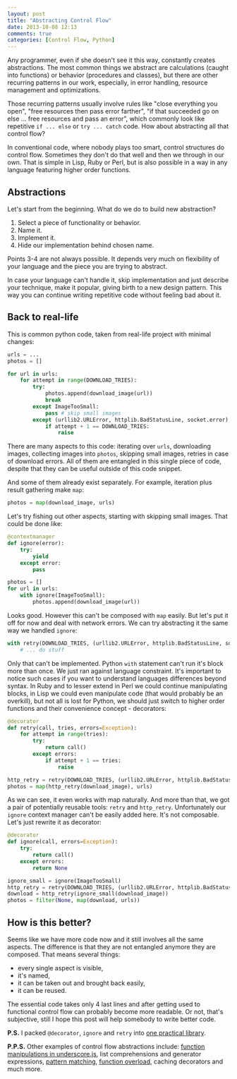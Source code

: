 ```yaml
---
layout: post
title: "Abstracting Control Flow"
date: 2013-10-08 12:13
comments: true
categories: [Control Flow, Python]
---
```



Any programmer, even if she doesn't see it this way, constantly creates abstractions. The most common things we abstract are calculations (caught into functions) or behavior (procedures and classes), but there are other recurring patterns in our work, especially, in error handling, resource management and optimizations.

Those recurring patterns usually involve rules like "close everything you open", "free resources then pass error farther", "if that succeeded go on else ... free resources and pass an error", which commonly look like repetitive `if ... else` or `try ... catch` code. How about abstracting all that control flow?

In conventional code, where nobody plays too smart, control structures do control flow. Sometimes they don't do that well and then we through in our own. That is simple in Lisp, Ruby or Perl, but is also possible in a way in any language featuring higher order functions.


## Abstractions

Let's start from the beginning. What do we do to build new abstraction?

1. Select a piece of functionality or behavior.
2. Name it.
3. Implement it.
4. Hide our implementation behind chosen name.

Points 3-4 are not always possible. It depends very much on flexibility of your language and the piece you are trying to abstract.

In case your language can't handle it, skip implementation and just describe your technique, make it popular, giving birth to a new design pattern. This way you can continue writing repetitive code without feeling bad about it.


## Back to real-life

This is common python code, taken from real-life project with minimal changes:

``` python
urls = ...
photos = []

for url in urls:
    for attempt in range(DOWNLOAD_TRIES):
        try:
            photos.append(download_image(url))
            break
        except ImageTooSmall:
            pass # skip small images
        except (urllib2.URLError, httplib.BadStatusLine, socket.error), e:
            if attempt + 1 == DOWNLOAD_TRIES:
                raise
```

There are many aspects to this code: iterating over `urls`, downloading images, collecting images into `photos`, skipping small images, retries in case of download errors. All of them are entangled in this single piece of code, despite that they can be useful outside of this code snippet.

And some of them already exist separately. For example, iteration plus result gathering make `map`:

``` python
photos = map(download_image, urls)
```

Let's try fishing out other aspects, starting with skipping small images. That could be done like:

``` python
@contextmanager
def ignore(error):
    try:
        yield
    except error:
        pass

photos = []
for url in urls:
    with ignore(ImageTooSmall):
        photos.append(download_image(url))
```

Looks good. However this can't be composed with `map` easily. But let's put it off for now and deal with network errors. We can try abstracting it the same way we handled `ignore`:

``` python
with retry(DOWNLOAD_TRIES, (urllib2.URLError, httplib.BadStatusLine, socket.error)):
    # ... do stuff
```

Only that can't be implemented. Python `with` statement can't run it's block more than once. We just ran against language constraint. It's important to notice such cases if you want to understand languages differences beyond syntax. In Ruby and to lesser extend in Perl we could continue manipulating blocks, in Lisp we could even manipulate code (that would probably be an overkill), but not all is lost for Python, we should just switch to higher order functions and their convenience concept - decorators:

``` python
@decorator
def retry(call, tries, errors=Exception):
    for attempt in range(tries):
        try:
            return call()
        except errors:
            if attempt + 1 == tries:
                raise

http_retry = retry(DOWNLOAD_TRIES, (urllib2.URLError, httplib.BadStatusLine, socket.error))
photos = map(http_retry(download_image), urls)
```

As we can see, it even works with map naturally. And more than that, we got a pair of potentially reusable tools: `retry` and `http_retry`. Unfortunately our `ignore` context manager can't be easily added here. It's not composable. Let's just rewrite it as decorator:

``` python
@decorator
def ignore(call, errors=Exception):
    try:
        return call()
    except errors:
        return None

ignore_small = ignore(ImageTooSmall)
http_retry = retry(DOWNLOAD_TRIES, (urllib2.URLError, httplib.BadStatusLine, socket.error))
download = http_retry(ignore_small(download_image))
photos = filter(None, map(download, urls))
```


## How is this better?

Seems like we have more code now and it still involves all the same aspects. The difference is that they are not entangled anymore they are composed. That means several things:

- every single aspect is visible,
- it's named,
- it can be taken out and brought back easily,
- it can be reused.

The essential code takes only 4 last lines and after getting used to functional control flow can probably become more readable. Or not, that's subjective, still I hope this post will help somebody to write better code.

**P.S.** I packed `@decorator`, `ignore` and `retry` into [one practical library][funcy].

**P.P.S.** Other examples of control flow abstractions include: [function manipulations in underscore.js][underscore], list comprehensions and generator expressions, [pattern matching][patterns], [function overload][overload], caching decorators and much more.

[funcy]: https://github.com/Suor/funcy
[underscore]: http://underscorejs.org/#functions
[patterns]: https://github.com/Suor/patterns
[overload]: https://github.com/Suor/overload

